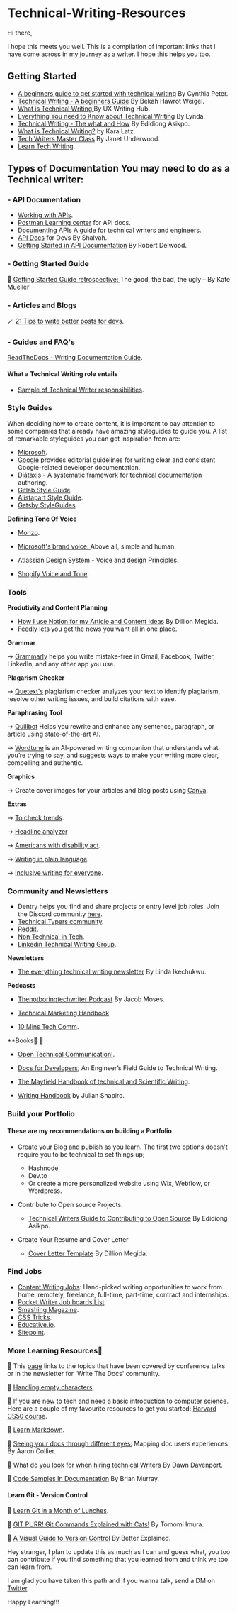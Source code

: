 # Technical-Writing-Resources

Hi there, 

I hope this meets you well. 
This is a compilation of important links that I have come across in my journey as a writer. I hope this helps you too.

## Getting Started
- [A beginners guide to get started with technical writing](https://cynthiapeter.com/a-beginners-guide-to-get-started-with-technical-writing) By Cynthia Peter.
- [Technical Writing - A beginners Guide](https://developers.deepgram.com/blog/2022/03/technical-writing-a-beginners-guide/) By Bekah Hawrot Weigel.
- [What is Technical Writing ](https://uxwritinghub.com/what-is-technical-writing/) By UX Writing Hub.
- [Everything You need to Know about Technical Writing](https://www.everythingtechnicalwriting.com/everything-you-need-to-know-about-technical-writing/) By Lynda.
- [Technical Writing - The what and How](https://edidiongasikpo.com/technical-writing-what-and-how) By Edidiong Asikpo.
- [What is Technical Writing?](https://www.instructionalsolutions.com/blog/what-is-technical-writing) by Kara Latz.
- [Tech Writers Master Class](https://www.udemy.com/course/tech-writers-master-class/) By Janet Underwood.
- [Learn Tech Writing](https://learntechwriting.co/learn-tech-writing/technical-writing/learning-enough-english.html).

## Types of Documentation You may need to do as a Technical writer:

### - API Documentation
  * [Working with APIs](https://support.knowledgeowl.com/help/working-with-apis).
  * [Postman Learning center](https://learning.postman.com/docs/publishing-your-api/documenting-your-api/) for API docs.
  * [Documenting APIs](https://idratherbewriting.com/learnapidoc/) A guide for technical writers and engineers.
  * [API Docs](https://apidocsfordevs.com/) for Devs By Shalvah.
  * [Getting Started in API Documentation](http://writeonce.org/starting_as_a_programmer_writer.php) By Robert Delwood.

### - Getting Started Guide

📰 [Getting Started Guide retrospective: ](https://www.knowledgeowl.com/home/getting-started-guide-retrospective) The good, the bad, the ugly – By Kate Mueller
 
### - Articles and Blogs

🪄 [21 Tips to write better posts for devs](https://semaphoreci.com/blog/tips-to-write-for-developers).

### - Guides and FAQ's

[ReadTheDocs - Writing Documentation Guide](https://docs-guide.readthedocs.io/en/latest/writing/).

#### What a Technical Writing role entails

 * [Sample of Technical Writer responsibilities](https://about.gitlab.com/handbook/engineering/ux/technical-writing/#assignments-to-development-guidelines).

### Style Guides

When deciding how to create content, it is important to pay attention to some companies that already have amazing styleguides to guide you. A list of remarkable styleguides you can get inspiration from are:

* [Microsoft](https://docs.microsoft.com/en-us/style-guide/welcome/).
* [Google](https://developers.google.com/style) provides editorial guidelines for writing clear and consistent Google-related developer documentation.
* [Diátaxis](https://diataxis.fr/) - A systematic framework for technical documentation authoring.
* [Gitlab Style Guide](https://docs.gitlab.com/ee/development/documentation/styleguide/).
* [Alistapart Style Guide](https://alistapart.com/about/style-guide/).
* [Gatsby StyleGuides](https://www.gatsbyjs.com/contributing/gatsby-style-guide/).


**Defining Tone Of Voice**

* [Monzo](https://monzo.com/tone-of-voice/).

* [Microsoft's brand voice: ](https://docs.microsoft.com/en-us/style-guide/brand-voice-above-all-simple-human) Above all, simple and human.

* Atlassian Design System - [Voice and design Principles](https://atlassian.design/content/voice-and-tone-principles).

* [Shopify Voice and Tone](https://polaris.shopify.com/content/voice-and-tone#navigation).


### Tools

**Produtivity and Content Planning**

   * [How I use Notion for my Article and Content Ideas](https://www.youtube.com/watch?v=yxbAX6vTUgc) By Dillion Megida.
   * [Feedly](https://feedly.com/i/welcome) lets you get the news you want all in one place.

**Grammar**
  
  → [Grammarly](https://app.grammarly.com/) helps you write mistake-free in Gmail, Facebook, Twitter, LinkedIn, and any other app you use.

**Plagarism Checker**

  → [Quetext's](https://www.quetext.com/) plagiarism checker analyzes your text to identify plagiarism, resolve other writing issues, and build citations with ease.
  
**Paraphrasing Tool**

  → [Quillbot](https://quillbot.com/) Helps you rewrite and enhance any sentence, paragraph, or article using state-of-the-art AI.
  
  → [Wordtune](https://www.wordtune.com/) is an AI-powered writing companion that understands what you’re trying to say, and suggests ways to make your writing more clear, compelling and authentic. 
  
 **Graphics**
 
  → Create cover images for your articles and blog posts using [Canva](canva.com).
  
  
  
**Extras**   

  → [To check trends](https://trends.google.com/).
  
  → [Headline analyzer](https://headlines.coschedule.com/headlines)
  
  → [Americans with disability act](https://adata.org/learn-about-ada).
  
  → [Writing in plain language](https://www.plainlanguage.gov/law/).
  
  → [Inclusive writing for everyone](https://www.witty.works/).
  
  
  
### Community and Newsletters

* Dentry helps you find and share projects or entry level job roles. Join the Discord community [here](https://discord.gg/baUm7zuYUD).
* [Technical Typers community](https://discord.gg/2zGqkPVAy6).
* [Reddit](https://www.reddit.com/r/technicalwriting/).
* [Non Technical in Tech](https://join.slack.com/t/nontechintech/shared_invite/zt-s9eg89md-oa_0xTZpVn2iYZvOoAIhBQ).
* [Linkedin Technical Writing Group](https://www.linkedin.com/groups/112571/).


**Newsletters**

* [The everything technical writing newsletter](https://www.getrevue.co/profile/_mslinda?subscribe_form=issue-page-header) By Linda Ikechukwu.


**Podcasts**

* [Thenotboringtechwriter Podcast](https://www.thenotboringtechwriter.com/) By Jacob Moses.

* [Technical Marketing Handbook](https://www.stitcher.com/show/technical-marketing-handbook).

* [10 Mins Tech Comm](https://www.stitcher.com/show/10minute-tech-comm).


**Books📘 📘 

 * [Open Technical Communication!](https://alg.manifoldapp.org/read/open-technical-communication/section/67ef90ba-8ca3-4e8e-abb0-0a3966cf2ac7).
 
 * [Docs for Developers](https://www.amazon.com/dp/1484272161/ref=cm_sw_r_awdo_navT_g_SV4HMY0QJNCGSEZ96T21); An Engineer’s Field Guide to Technical Writing.
 
 * [The Mayfield Handbook of technical and Scientific Writing](http://www.mit.edu/course/21/21.guide/toc.htm).

 * [Writing Handbook](https://www.julian.com/guide/write/intro) by Julian Shapiro.
 

### Build your Portfolio

#### These are my recommendations on building a Portfolio

* Create your Blog and publish as you learn. The first two options doesn't require you to be technical to set things up;
    * Hashnode
    * Dev.to
    * Or create a more personalized website using Wix, Webflow, or Wordpress.
    
* Contribute to Open source Projects.
    * [Technical Writers Guide to Contributing to Open Source](https://edidiongasikpo.com/the-technical-writers-guide-to-contributing-to-open-source-projects) By Edidiong Asikpo.
    
* Create Your Resume and Cover Letter
    * [Cover Letter Template](https://dillionmegida.com/p/cover-letter-template/) By Dillion Megida.


### Find Jobs

* [Content Writing Jobs](https://contentwritingjobs.com/find-job/technical): Hand-picked writing opportunities to work from home, remotely, freelance, full-time, part-time, contract and internships.
* [Pocket Writer Job boards List](https://github.com/CynthiaPeter/pocket-writer-job-boards-list).
* [Smashing Magazine](https://www.smashingmagazine.com/write-for-us/).
* [CSS Tricks](https://css-tricks.com/guest-posting/).
* [Educative.io](https://www.educative.io/m/educativeio-edpresso-write-with-us).
* [Sitepoint](https://www.sitepoint.com/write-for-us/).


### More Learning Resources📘

📘 This [page](https://www.writethedocs.org/topics/) links to the topics that have been covered by conference talks or in the newsletter for 'Write The Docs' community.

📘 [Handling empty characters](https://emptycharacter.com/).

📘 If you are new to tech and need a basic introduction to computer science. Here are a couple of my favourite resources to get you started: 
[Harvard CS50 course](https://cs50.harvard.edu/x/2021/weeks/0/).

📘 [Learn Markdown](https://www.markdownguide.org/getting-started/).

📀 [Seeing your docs through different eyes:](https://www.youtube.com/watch?v=vj7TyUgBEW8) Mapping doc users experiences By Aaron Collier.

📀 [What do you look for when hiring technical Writers](https://www.youtube.com/watch?v=tv1DhmUT-Fo) By Dawn Davenport.

📀 [Code Samples In Documentation](https://www.youtube.com/watch?v=_gtzUpvGfXY) By Brian Murray.


#### Learn Git - Version Control

📘 [Learn Git in a Month of Lunches](https://ng1lib.org/book/2608857/0cb40e).

📘 [GIT PURR! Git Commands Explained with Cats!](https://girliemac.com/blog/2017/12/26/git-purr/) By Tomomi Imura.

📘 [A Visual Guide to Version Control](https://betterexplained.com/articles/a-visual-guide-to-version-control/) By Better Explained.


Hey stranger, I plan to update this as much as I can and guess what, you too can contribute if you find something that you learned from and think we too can learn from.

I am glad you have taken this path and if you wanna talk, send a DM on [Twitter](https://twitter.com/iamCynthiaPeter).

Happy Learning!!!
